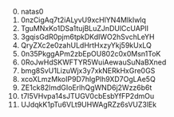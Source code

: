 0.  natas0
1.  0nzCigAq7t2iALyvU9xcHlYN4MlkIwlq
2.  TguMNxKo1DSa1tujBLuZJnDUlCcUAPlI
3.  3gqisGdR0pjm6tpkDKdIWO2hSvchLeYH
4.  QryZXc2e0zahULdHrtHxzyYkj59kUxLQ
5.  0n35PkggAPm2zbEpOU802c0x0Msn1ToK
6.  0RoJwHdSKWFTYR5WuiAewauSuNaBXned
7.  bmg8SvU1LizuWjx3y7xkNERkHxGre0GS
8.  xcoXLmzMkoIP9D7hlgPlh9XD7OgLAe5Q
9.  ZE1ck82lmdGIoErlhQgWND6j2Wzz6b6t
10. t7I5VHvpa14sJTUGV0cbEsbYfFP2dmOu
11. UJdqkK1pTu6VLt9UHWAgRZz6sVUZ3lEk
